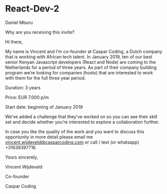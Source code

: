 # React-Dev-2

Daniel Mburu

Why are you receiving this invite?

Hi there,

My name is Vincent and I’m co-founder at Caspar Coding, a Dutch company that is working with African tech talent. In January 2019, ten of our best senior Kenyan Javascript developers (React and Node) are coming to the Netherlands for a period of three years. As part of their company building program we’re looking for companies (hosts) that are interested to work with them for the full three year period. 

Duration: 3 years

Price: EUR 7.000 p/m

Start date: beginning of January 2019

We’ve added a challenge that they’ve worked on so you can see their skill set and decide whether you’re interested to explore a collaboration further. 

In case you like the quality of the work and you want to discuss this opportunity in more detail please email me vincent.wijdeveld@casparcoding.com or call / text (or whatsapp) +31639397716. 

Yours sincerely,

Vincent Wijdeveld

Co-founder 

Caspar Coding
